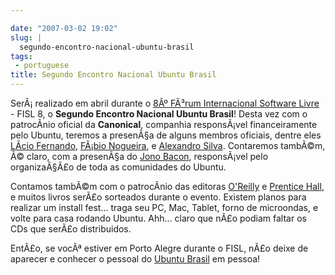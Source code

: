```yaml
---

date: "2007-03-02 19:02"
slug: |
  segundo-encontro-nacional-ubuntu-brasil
tags:
 - portuguese
title: Segundo Encontro Nacional Ubuntu Brasil
---
```


SerÃ¡ realizado em abril durante o [8Âº FÃ³rum Internacional Software
Livre](http://fisl.softwarelivre.org/8.0/www/) - FISL 8, o **Segundo
Encontro Nacional Ubuntu Brasil**! Desta vez com o patrocÃ­nio oficial
da **Canonical**, companhia responsÃ¡vel financeiramente pelo Ubuntu,
teremos a presenÃ§a de alguns membros oficiais, dentre eles [LÃ­cio
Fernando](http://blog.licio.eti.br/), [FÃ¡bio
Nogueira](http://ubuntuser.gnulinuxbrasil.org/), e [Alexandro
Silva](http://penguim.wordpress.com/). Contaremos tambÃ©m, Ã© claro, com
a presenÃ§a do [Jono Bacon](http://en.wikipedia.org/wiki/Jono_Bacon),
responsÃ¡vel pelo organizaÃ§Ã£o de toda as comunidades do Ubuntu.

Contamos tambÃ©m com o patrocÃ­nio das editoras
[O'Reilly](http://www.oreilly.com/) e [Prentice
Hall](http://vig.prenhall.com/), e muitos livros serÃ£o sorteados
durante o evento. Existem planos para realizar um install fest... traga
seu PC, Mac, Tablet, forno de microondas, e volte para casa rodando
Ubuntu. Ahh... claro que nÃ£o podiam faltar os CDs que serÃ£o
distribuidos.

EntÃ£o, se vocÃª estiver em Porto Alegre durante o FISL, nÃ£o deixe de
aparecer e conhecer o pessoal do [Ubuntu
Brasil](http://www.ubuntu-br.org) em pessoa!
